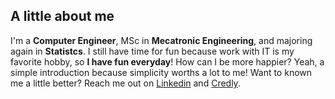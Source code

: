 ## A little about me

I'm a **Computer Engineer**, MSc in **Mecatronic Engineering**, and majoring again in **Statistcs**.
I still have time for fun because work with IT is my favorite hobby, so **I have fun everyday**! How can I be more happier?
Yeah, a simple introduction because simplicity worths a lot to me! Want to known me a little better? Reach me out on [Linkedin](https://www.linkedin.com/in/thyarles) and [Credly](https://www.credly.com/users/thyarles/badges).
  
